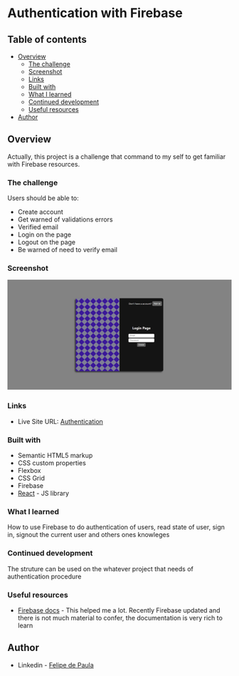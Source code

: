 # Authentication with Firebase


## Table of contents

- [Overview](#overview)
  - [The challenge](#the-challenge)
  - [Screenshot](#screenshot)
  - [Links](#links)
  - [Built with](#built-with)
  - [What I learned](#what-i-learned)
  - [Continued development](#continued-development)
  - [Useful resources](#useful-resources)
- [Author](#author)


## Overview

Actually, this project is a challenge that command to my self to get familiar with Firebase resources. 

### The challenge

Users should be able to:

- Create account
- Get warned of validations errors
- Verified email
- Login on the page
- Logout on the page
- Be warned of need to verify email

### Screenshot

![Screenshot](https://github.com/EmilcyFelipe/authentication_firebase_react/blob/master/authentication.png)

### Links

- Live Site URL: [Authentication](https://authentication-felipe-de-paula.netlify.app)

### Built with

- Semantic HTML5 markup
- CSS custom properties
- Flexbox
- CSS Grid
- Firebase
- [React](https://reactjs.org/) - JS library

### What I learned

How to use Firebase to do authentication of users, read state of user, sign in, signout the current user and others ones knowleges


### Continued development

The struture can be used on the whatever project that needs of authentication procedure

### Useful resources

- [Firebase docs](https://firebase.google.com/docs/auth/web/start) - This helped me a lot. Recently Firebase updated and there is not much material to confer, the documentation is very rich to learn

## Author

- Linkedin - [Felipe de Paula](https://www.linkedin.com/in/felipe-c-de-paula-b1b7b9189/)
